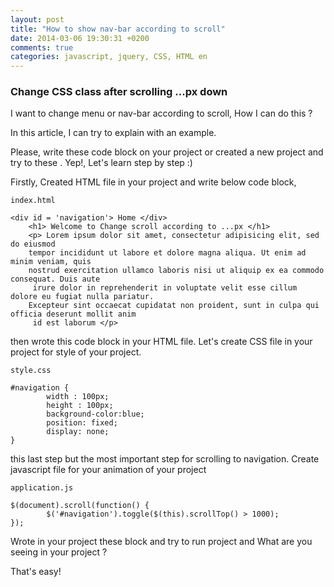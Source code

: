 ```yaml
---
layout: post
title: "How to show nav-bar according to scroll"
date: 2014-03-06 19:30:31 +0200
comments: true
categories: javascript, jquery, CSS, HTML en
---
```



### Change CSS class after scrolling ...px down

I want to change menu or nav-bar according to scroll, How I can do this ?

In this article, I can try to explain with an example.

Please, write these code block on your project or created a new project and try to these .
Yep!, Let's learn step by step :)

Firstly, Created HTML file in your project and write below code block,

    index.html

    <div id = 'navigation'> Home </div>
        <h1> Welcome to Change scroll according to ...px </h1>
        <p> Lorem ipsum dolor sit amet, consectetur adipisicing elit, sed do eiusmod
        tempor incididunt ut labore et dolore magna aliqua. Ut enim ad minim veniam, quis
        nostrud exercitation ullamco laboris nisi ut aliquip ex ea commodo consequat. Duis aute
         irure dolor in reprehenderit in voluptate velit esse cillum dolore eu fugiat nulla pariatur.
        Excepteur sint occaecat cupidatat non proident, sunt in culpa qui officia deserunt mollit anim
         id est laborum </p>

then wrote this code block in your HTML file. Let's create CSS file in your project for style of your project.

    style.css

    #navigation {
            width : 100px;
            height : 100px;
            background-color:blue;
            position: fixed;
            display: none;
    }


this last step but the most important step for scrolling to navigation. Create javascript file for your animation of your project


    application.js

    $(document).scroll(function() {
            $('#navigation').toggle($(this).scrollTop() > 1000);
    });


Wrote in your project these block and try to run project and What are you seeing in your project ?

That's easy!